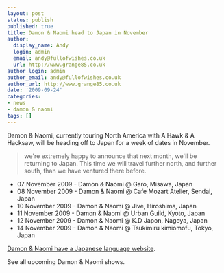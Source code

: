 ```yaml
---
layout: post
status: publish
published: true
title: Damon & Naomi head to Japan in November
author:
  display_name: Andy
  login: admin
  email: andy@fullofwishes.co.uk
  url: http://www.grange85.co.uk
author_login: admin
author_email: andy@fullofwishes.co.uk
author_url: http://www.grange85.co.uk
date: '2009-09-24'
categories:
- news
- damon & naomi
tags: []
---
```

<p>Damon & Naomi, currently touring North America with A Hawk & A Hacksaw, will be heading off to Japan for a week of dates in November.</p>
<blockquote><p>we're extremely happy to announce that next month, we'll be returning to Japan. This time we will travel further north, and further south, than we have ventured there before.</p></blockquote>
<ul>
<li>07 November 2009 - Damon & Naomi @ Garo, Misawa, Japan</li>
<li>08 November 2009 - Damon & Naomi @ Cafe Mozart Atelier, Sendai, Japan</li>
<li>10 November 2009 - Damon & Naomi @ Jive, Hiroshima, Japan</li>
<li>11 November 2009 - Damon & Naomi @ Urban Guild, Kyoto, Japan</li>
<li>12 November 2009 - Damon & Naomi @ K.D Japon, Nagoya, Japan</li>
<li>14 November 2009 - Damon & Naomi @ Tsukimiru kimiomofu, Tokyo, Japan</li>
</ul>
<p><a href="http://www.damonandnaomi.jp/">Damon & Naomi have a Japanese language website</a>.</p>
<p>See all upcoming Damon & Naomi shows.</p>
